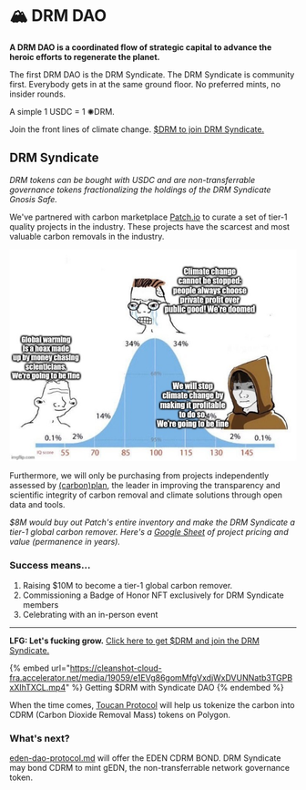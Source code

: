 # 🏔 DRM DAO

**A DRM DAO is a coordinated flow of strategic capital to advance the heroic efforts to regenerate the planet.**

The first DRM DAO is the DRM Syndicate. The DRM Syndicate is community first. Everybody gets in at the same ground floor. No preferred mints, no insider rounds.&#x20;

A simple 1 USDC = 1 ✺DRM.

Join the front lines of climate change. [$DRM to join DRM Syndicate.](https://app.syndicate.io/clubs/0x99d61e194b0b677fa0a8215ad00d852cddd4cd9f)

## **DRM Syndicate**

_DRM tokens can be bought with USDC and are non-transferrable governance tokens fractionalizing the holdings of the DRM Syndicate Gnosis Safe._

We've partnered with carbon marketplace [Patch.io](https://patch.io) to curate a set of tier-1 quality projects in the industry. These projects have the scarcest and most valuable carbon removals in the industry.

![A high-level overview of the projects we're purchasing. Click here to dive into projects details.](.gitbook/assets/image.png)

Furthermore, we will only be purchasing from projects independently assessed by [(carbon)plan](https://carbonplan.org/research/cdr-database), the leader in improving the transparency and scientific integrity of carbon removal and climate solutions through open data and tools.

_$8M would buy out Patch's entire inventory and make the DRM Syndicate a tier-1 global carbon remover. Here's a_ [_Google Sheet_](https://docs.google.com/spreadsheets/d/1jiElyB-OKDGf3chlzMPM7gy3DpYs9F3KD6sShlnyK5E/edit#gid=0) _of project pricing and value (permanence in years)._

### Success means...

1. Raising $10M to become a tier-1 global carbon remover.
2. Commissioning a Badge of Honor NFT exclusively for DRM Syndicate members
3. Celebrating with an in-person event

****

**LFG: Let's fucking grow.** [Click here to get $DRM and join the DRM Syndicate.](https://app.syndicate.io/clubs/0x99d61e194b0b677fa0a8215ad00d852cddd4cd9f)

{% embed url="https://cleanshot-cloud-fra.accelerator.net/media/19059/e1EVg86gomMfgVxdjWxDVUNNatb3TGPBxXIhTXCL.mp4" %}
Getting $DRM with Syndicate DAO
{% endembed %}

When the time comes, [Toucan Protocol](https://toucan.earth) will help us tokenize the carbon into CDRM (Carbon Dioxide Removal Mass) tokens on Polygon.

### What's next?

[eden-dao-protocol.md](eden-dao-protocol.md "mention") will offer the EDEN CDRM BOND. DRM Syndicate may bond CDRM to mint gEDN, the non-transferrable network governance token.

